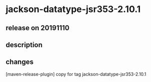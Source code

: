 # jackson-datatype-jsr353-2.10.1

## release on 20191110

## description

## changes

[maven-release-plugin] copy for tag jackson-datatype-jsr353-2.10.1


